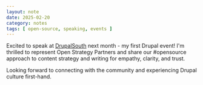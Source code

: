 ```yaml
---
layout: note
date: 2025-02-20
category: notes
tags: [ open-source, speaking, events ]
---
```


Excited to speak at [DrupalSouth](https://drupalsouth.org/events/drupalsouth-melbourne-2025) next month - my first Drupal event! I'm thrilled to represent Open Strategy Partners and share our #opensource approach to content strategy and writing for empathy, clarity, and trust. 

Looking forward to connecting with the community and experiencing Drupal culture first-hand.